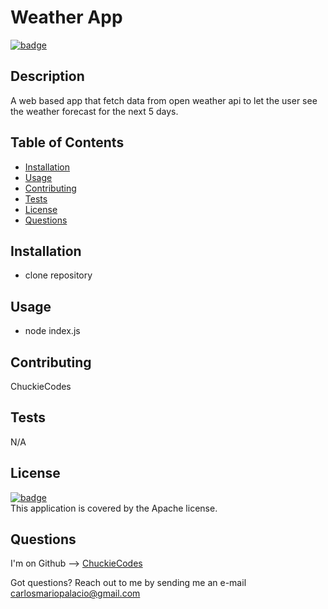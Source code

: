 
# Weather App

[![badge](https://img.shields.io/badge/license-Apache-brightgreen)](https://opensource.org/licenses/Apache)<br />

## Description
A web based app that fetch data from open weather api to let the user  see  the weather forecast  for the next 5 days.

## Table of Contents

- [Installation](#installation)
- [Usage](#usage)
- [Contributing](#contributing)
- [Tests](#tests)
- [License](#license)
- [Questions](#questions)

## Installation
- clone repository

## Usage
- node index.js

## Contributing
ChuckieCodes

## Tests
N/A


## License
[![badge](https://img.shields.io/badge/license-Apache-brightgreen)](https://opensource.org/licenses/Apache)
<br />
This application is covered by the Apache license.


## Questions
I'm on Github --> [ChuckieCodes](https://github.com/ChuckieCodes)<br />

Got questions? Reach out to me by sending me an e-mail carlosmariopalacio@gmail.com<br />
  